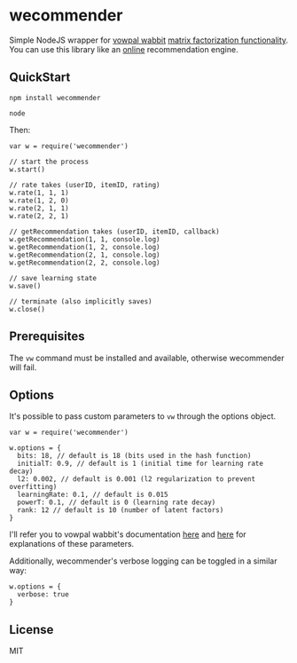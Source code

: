 wecommender
===========

Simple NodeJS wrapper for [vowpal wabbit](http://hunch.net/~vw/'s) [matrix factorization functionality](https://github.com/JohnLangford/vowpal_wabbit/wiki/Matrix-factorization-example).
You can use this library like an [online](http://en.wikipedia.org/wiki/Online_machine_learning) recommendation engine.

QuickStart
----------

    npm install wecommender

    node

Then:

    var w = require('wecommender')

    // start the process
    w.start()

    // rate takes (userID, itemID, rating)
    w.rate(1, 1, 1)
    w.rate(1, 2, 0)
    w.rate(2, 1, 1)
    w.rate(2, 2, 1)

    // getRecommendation takes (userID, itemID, callback)
    w.getRecommendation(1, 1, console.log)
    w.getRecommendation(1, 2, console.log)
    w.getRecommendation(2, 1, console.log)
    w.getRecommendation(2, 2, console.log)

    // save learning state
    w.save()

    // terminate (also implicitly saves)
    w.close()

Prerequisites
-------------

The `vw` command must be installed and available, otherwise wecommender
will fail.

Options
-------

It's possible to pass custom parameters to `vw` through the options object.

    var w = require('wecommender')

    w.options = {
      bits: 18, // default is 18 (bits used in the hash function)
      initialT: 0.9, // default is 1 (initial time for learning rate decay)
      l2: 0.002, // default is 0.001 (l2 regularization to prevent overfitting)
      learningRate: 0.1, // default is 0.015
      powerT: 0.1, // default is 0 (learning rate decay)
      rank: 12 // default is 10 (number of latent factors)
    }

I'll refer you to vowpal wabbit's documentation [here](https://github.com/JohnLangford/vowpal_wabbit/wiki/Tutorial) and [here](https://github.com/JohnLangford/vowpal_wabbit/wiki/Matrix-factorization-example) for explanations of
these parameters.

Additionally, wecommender's verbose logging can be toggled in a similar way:

    w.options = {
      verbose: true
    }

License
-------

MIT
